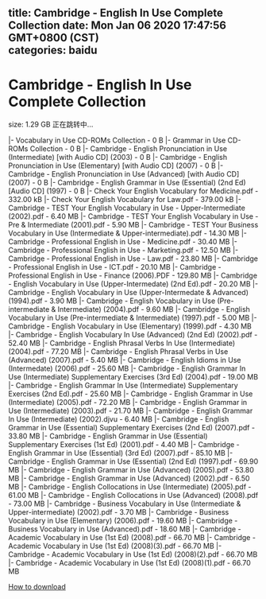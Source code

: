 
title: Cambridge - English In Use Complete Collection
date: Mon Jan 06 2020 17:47:56 GMT+0800 (CST)    
categories: baidu
---

# Cambridge - English In Use Complete Collection
size: 1.29 GB
 正在跳转中...
 
|- Vocabulary in Use CD-ROMs Collection - 0 B
|- Grammar in Use CD-ROMs Collection - 0 B
|- Cambridge - English Pronunciation in Use (Intermediate) [with Audio CD] (2003) - 0 B
|- Cambridge - English Pronunciation in Use (Elementary) [with Audio CD] (2007) - 0 B
|- Cambridge - English Pronunciation in Use (Advanced) [with Audio CD] (2007) - 0 B
|- Cambridge - English Grammar in Use (Essential) (2nd Ed) [Audio CD] (1997) - 0 B
|- Check Your English Vocabulary for Medicine.pdf - 332.00 kB
|- Check Your English Vocabulary for Law.pdf - 379.00 kB
|- Cambridge - TEST Your English Vocabulary in Use - Upper-Intermediate (2002).pdf - 6.40 MB
|- Cambridge - TEST Your English Vocabulary in Use - Pre & Intermediate (2001).pdf - 5.90 MB
|- Cambridge - TEST Your Business Vocabulary in Use (Intermediate & Upper-intermediate).pdf - 14.30 MB
|- Cambridge - Professional English in Use - Medicine.pdf - 30.40 MB
|- Cambridge - Professional English in Use - Marketing.pdf - 12.50 MB
|- Cambridge - Professional English in Use - Law.pdf - 23.80 MB
|- Cambridge - Professional English in Use - ICT.pdf - 20.10 MB
|- Cambridge - Professional English in Use - Finance (2006).PDF - 129.80 MB
|- Cambridge - English Vocabulary in Use (Upper-Intermedate) (2nd Ed).pdf - 20.20 MB
|- Cambridge - English Vocabulary in Use (Upper-Intermedate & Advanced) (1994).pdf - 3.90 MB
|- Cambridge - English Vocabulary in Use (Pre-intermediate & Intermediate) (2004).pdf - 9.60 MB
|- Cambridge - English Vocabulary in Use (Pre-intermediate & Intermediate) (1997).pdf - 5.00 MB
|- Cambridge - English Vocabulary in Use (Elementary) (1999).pdf - 4.30 MB
|- Cambridge - English Vocabulary In Use (Advanced) (2nd Ed) (2002).pdf - 52.40 MB
|- Cambridge - English Phrasal Verbs In Use (Intermediate) (2004).pdf - 77.20 MB
|- Cambridge - English Phrasal Verbs in Use (Advanced) (2007).pdf - 5.40 MB
|- Cambridge - English Idioms in Use (Intermedate) (2006).pdf - 25.60 MB
|- Cambridge - English Grammar In Use (Intermediate) Supplementary Exercises (3rd Ed) (2004).pdf - 19.00 MB
|- Cambridge - English Grammar In Use (Intermediate) Supplementary Exercises (2nd Ed).pdf - 25.60 MB
|- Cambridge - English Grammar in Use (Intermediate) (2005).pdf - 72.20 MB
|- Cambridge - English Grammar in Use (Intermediate) (2003).pdf - 21.70 MB
|- Cambridge - English Grammar In Use (Intermediate) (2002).djvu - 6.40 MB
|- Cambridge - English Grammar in Use (Essential) Supplementary Exercises (2nd Ed) (2007).pdf - 33.80 MB
|- Cambridge - English Grammar in Use (Essential) Supplementary Exercises (1st Ed) (2001).pdf - 4.40 MB
|- Cambridge - English Grammar in Use (Essential) (3rd Ed) (2007).pdf - 85.10 MB
|- Cambridge - English Grammar in Use (Essential) (2nd Ed) (1997).pdf - 69.90 MB
|- Cambridge - English Grammar in Use (Advanced) (2005).pdf - 53.80 MB
|- Cambridge - English Grammar in Use (Advanced) (2002).pdf - 6.50 MB
|- Cambridge - English Collocations in Use (Intermediate) (2005).pdf - 61.00 MB
|- Cambridge - English Collocations in Use (Advanced) (2008).pdf - 73.00 MB
|- Cambridge - Business Vocabulary in Use (Intermediate & Upper-intermediate) (2002).pdf - 3.70 MB
|- Cambridge - Business Vocabulary in Use (Elementary) (2006).pdf - 19.60 MB
|- Cambridge - Business Vocabulary in Use (Advanced).pdf - 18.60 MB
|- Cambridge - Academic Vocabulary in Use (1st Ed) (2008).pdf - 66.70 MB
|- Cambridge - Academic Vocabulary in Use (1st Ed) (2008)(3).pdf - 66.70 MB
|- Cambridge - Academic Vocabulary in Use (1st Ed) (2008)(2).pdf - 66.70 MB
|- Cambridge - Academic Vocabulary in Use (1st Ed) (2008)(1).pdf - 66.70 MB

[How to download](https://bpcam.bemobtrk.com/go/2ceec3aa-1ca2-46d6-b9ff-aaa5c184517c?jno=1481)